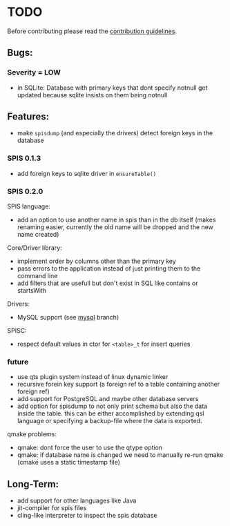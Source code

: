 # TODO

Before contributing please read the [contribution guidelines](./Contribution.md).

## Bugs:

### Severity = LOW

- in SQLite: Database with primary keys that dont specify notnull get updated because sqlite
  insists on them being notnull

## Features:

- make `spisdump` (and especially the drivers) detect foreign keys in the database

### SPIS 0.1.3

- add foreign keys to sqlite driver in `ensureTable()`

### SPIS 0.2.0

SPIS language:

- add an option to use another name in spis than in the db itself (makes renaming easier,
  currently the old name will be dropped and the new name created)

Core/Driver library:

- implement order by columns other than the primary key
- pass errors to the application instead of just printing them to the command line
- add filters that are usefull but don't exist in SQL like contains or startsWith

Drivers:

- MySQL support (see [mysql](https://github.com/msrd0/SPIS/tree/mysql) branch)

SPISC:

- respect default values in ctor for `<table>_t` for insert queries

### future

- use qts plugin system instead of linux dynamic linker
- recursive forein key support (a foreign ref to a table containing another foreign ref)
- add support for PostgreSQL and maybe other database servers
- add option for spisdump to not only print schema but also the data inside the table. this can be either
  accomplished by extending qsl language or specifying a backup-file where the data is exported.

qmake problems:

- qmake: dont force the user to use the qtype option
- qmake: if database name is changed we need to manually re-run qmake (cmake uses a static timestamp file)

## Long-Term:

- add support for other languages like Java
- jit-compiler for spis files
- cling-like interpreter to inspect the spis database

